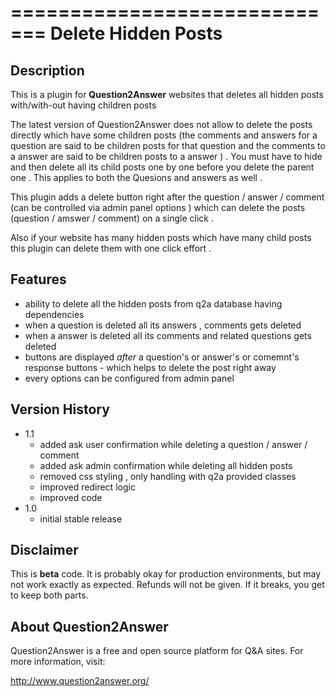 =============================
Delete Hidden Posts
=============================

Description
-----------
This is a plugin for **Question2Answer** websites that deletes all hidden posts with/with-out having children posts  

The latest version of Question2Answer does not allow to delete the posts directly which have some children posts (the comments and answers for a question are said to be children posts for that question and the comments to a answer are said to be children posts to a answer ) . You must have to hide and then delete all its child posts one by one before you delete the parent one . This applies to both the Quesions and answers as well . 

This plugin adds a delete button right after the question / answer / comment (can be controlled via admin panel options ) which can delete the posts (question / amswer / comment) on a single click . 

Also if your website has many hidden posts which have many child posts this plugin can delete them with one click effort .

Features
--------
- ability to delete all the hidden posts from q2a database having dependencies 
- when a question is deleted all its answers , comments gets deleted 
- when a answer is deleted all its comments and related questions gets deleted 
- buttons are displayed *after* a question's or answer's or comemnt's response buttons - which helps to delete the post right away 
- every options can be configured from admin panel 

Version History
-----------
- 1.1
    * added ask user confirmation while deleting a question / answer / comment
    * added ask admin confirmation while deleting all hidden posts
    * removed css styling , only handling with q2a provided classes
    * improved redirect logic 
    * improved code 
- 1.0
    * initial stable release 

Disclaimer
----------
This is **beta** code.  It is probably okay for production environments, but may not work exactly as expected.  Refunds will not be given.  If it breaks, you get to keep both parts.

About Question2Answer
---------
Question2Answer is a free and open source platform for Q&A sites. For more information, visit:

http://www.question2answer.org/

